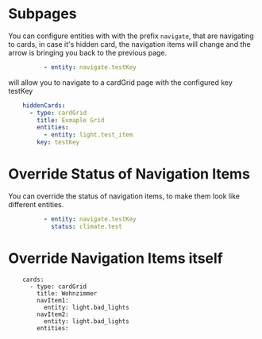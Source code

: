 # Subpages

You can configure entities with with the prefix `navigate`, that are navigating to cards, in case it's hidden card, the navigation items will change and the arrow is bringing you back to the previous page.

```yaml
          - entity: navigate.testKey
```

will allow you to navigate to a cardGrid page with the configured key testKey

```yaml
    hiddenCards:
      - type: cardGrid
        title: Exmaple Grid
        entities:
          - entity: light.test_item
        key: testKey
```

# Override Status of Navigation Items

You can override the status of navigation items, to make them look like different entities.

```yaml
          - entity: navigate.testKey
            status: climate.test
```

# Override Navigation Items itself

```
    cards:
      - type: cardGrid
        title: Wohnzimmer
        navItem1:
          entity: light.bad_lights
        navItem2:
          entity: light.bad_lights
        entities:
```
